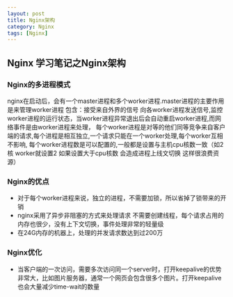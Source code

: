 ```yaml
---
layout: post
title: Nginx架构
category: Nginx
tags: [Nginx]
---
```


## Nginx 学习笔记之Nginx架构

### Nginx的多进程模式

nginx在启动后，会有一个master进程和多个worker进程.master进程的主要作用是来管理worker进程 包含：接受来自外界的信号 向各worker进程发送信号,监控worker进程的运行状态，当worker进程异常退出后会自动重启worker进程,而网络事件是由worker进程来处理，
每个worker进程是对等的他们同等竞争来自客户端的请求,每个进程是相互独立,一个请求只能在一个worker处理,每个worker互相不影响, 每个worker进程数是可以配置的,一般都是设置与主机cpu核数一致（如2核 worker就设置2 如果设置大于cpu核数 会造成进程上线文切换 这样很浪费资源）

### Nginx的优点

- 对于每个worker进程来说，独立的进程，不需要加锁，所以省掉了锁带来的开销
- nginx采用了异步非阻塞的方式来处理请求 不需要创建线程，每个请求占用的内存也很少，没有上下文切换，事件处理非常的轻量级
- 在24G内存的机器上，处理的并发请求数达到过200万

### Nginx优化

- 当客户端的一次访问，需要多次访问同一个server时，打开keepalive的优势非常大，比如图片服务器，通常一个网页会包含很多个图片。打开keepalive也会大量减少time-wait的数量